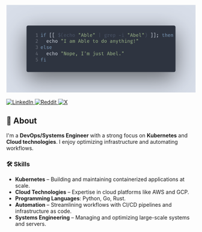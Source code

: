 ![Wallpaper](./assets/image.png)

<div>
  <a href="https://linkedin.com/in/AbelHristodor">
    <img src="https://img.shields.io/badge/LinkedIn-%230077B5.svg?logo=linkedin&logoColor=white" alt="LinkedIn"/>
  </a>
  <a href="https://reddit.com/user/abel_hristodor">
    <img src="https://img.shields.io/badge/Reddit-%23FF4500.svg?logo=Reddit&logoColor=white" alt="Reddit"/>
  </a>
  <a href="https://x.com/AbelHristodor">
    <img src="https://img.shields.io/twitter/follow/AbelHristodor" alt="X"/>
  </a>
</div>

## 🚀 About

I'm a **DevOps/Systems Engineer** with a strong focus on **Kubernetes** and **Cloud technologies**.
I enjoy optimizing infrastructure and automating workflows.

### 🛠️ Skills

- **Kubernetes** – Building and maintaining containerized applications at scale.
- **Cloud Technologies** – Expertise in cloud platforms like AWS and GCP.
- **Programming Languages**: Python, Go, Rust.
- **Automation** – Streamlining workflows with CI/CD pipelines and infrastructure as code.
- **Systems Engineering** – Managing and optimizing large-scale systems and servers.

